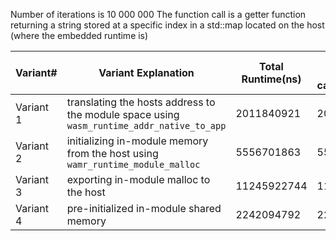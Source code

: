 Number of iterations is 10 000 000 
The function call is a getter function returning a string stored at a specific index in a std::map located on the host (where the embedded runtime is)

| Variant#  | Variant Explanation                                          | Total Runtime(ns) | Avg per call(ns) |
| --------- | ------------------------------------------------------------ | ----------------- | ---------------- |
| Variant 1 | translating the hosts address to the module space using `wasm_runtime_addr_native_to_app` | 2011840921        | 201              |
| Variant 2 | initializing in-module memory from the host using `wamr_runtime_module_malloc` | 5556701863        | 555              |
| Variant 3 | exporting in-module malloc to the host                       | 11245922744       | 1124             |
| Variant 4 | pre-initialized in-module shared memory                      | 2242094792        | 224ns            |

